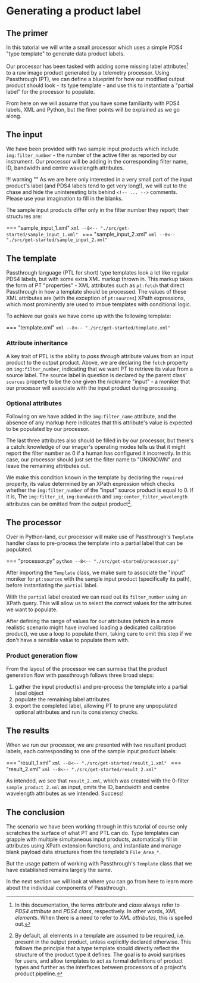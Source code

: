 # Generating a product label

## The primer
In this tutorial we will write a small processor which uses a simple PDS4 "type
template" to generate data product labels.

Our processor has been tasked with adding some missing label attributes[^1] to a raw 
image product generated by a telemetry processor. Using Passthrough (PT), we can define 
a blueprint for how our modified output product should look - its type template - and 
use this to instantiate a "partial label" for the processor to populate.

From here on we will assume that you have some familiarity with PDS4 labels, XML and
Python, but the finer points will be explained as we go along.

## The input
We have been provided with two sample input products which include `img:filter_number` -
the number of the active filter as reported by our instrument. Our processor will be 
adding in the corresponding filter name, ID, bandwidth and centre wavelength attributes.

!!! warning ""
    As we are here only interested in a very small part of the input product's label
    (and PDS4 labels tend to get very long!), we will cut to the chase and hide the 
    uninteresting bits behind `<!-- ... -->` comments. Please use your imagination to
    fill in the blanks.

The sample input products differ only in the filter number they report; their structures
are:

=== "sample_input_1.xml"
    ```xml
    --8<-- "./src/get-started/sample_input_1.xml"
    ```
=== "sample_input_2.xml"
    ```xml
    --8<-- "./src/get-started/sample_input_2.xml"
    ```

## The template
Passthrough language (PTL for short) type templates look a lot like regular PDS4
labels, but with some extra XML markup thrown in. This markup takes the form of PT
"properties" - XML attributes such as `pt:fetch` that direct Passthrough in how a 
template should be processed. The values of these XML attributes are (with the exception
of `pt:sources`) XPath expressions, which most prominently are used to imbue templates
with conditional logic.

To achieve our goals we have come up with the following template:

=== "template.xml"
    ```xml
    --8<-- "./src/get-started/template.xml"
    ```

### Attribute inheritance
A key trait of PTL is the ability to *pass through* attribute values from an input
product to the output product. Above, we are declaring the `fetch` property on 
`img:filter_number`, indicating that we want PT to retrieve its value from a source 
label. The source label in question is declared by the parent class' `sources` property
to be the one given the nickname "input" - a moniker that our processor will associate
with the input product during processing.

### Optional attributes
Following on we have added in the `img:filter_name` attribute, and the absence of any 
markup here indicates that this attribute's value is expected to be populated by our 
processor.

The last three attributes also should be filled in by our processor, but there's a 
catch: knowledge of our imager's operating modes tells us that it might report the
filter number as 0 if a human has configured it incorrectly. In this case, our processor 
should just set the filter name to "UNKNOWN" and leave the remaining attributes out.

We make this condition known in the template by declaring the `required` property, 
its value determined by an XPath expression which checks whether the `img:filter_number`
of the "input" source product is equal to 0. If it is, The `img:filter_id`, 
`img:bandwidth` and `img:center_filter_wavelength` attributes can be omitted from the 
output product[^2].

## The processor
Over in Python-land, our processor will make use of Passthrough's `Template` handler 
class to pre-process the template into a partial label that can be populated.

=== "processor.py"
    ```python
    --8<-- "./src/get-started/processor.py"
    ```

After importing the `Template` class, we make sure to associate the "input" moniker for
`pt:sources` with the sample input product (specifically its path), before instantiating
the `partial` label.

With the `partial` label created we can read out its `filter_number` using an XPath 
query. This will allow us to select the correct values for the attributes we want to
populate.

After defining the range of values for our attributes (which in a more realistic 
scenario might have involved loading a dedicated calibration product), we use a loop to
populate them, taking care to omit this step if we don't have a sensible value to 
populate them with.

### Product generation flow
From the layout of the processor we can surmise that the product generation flow with 
passthrough follows three broad steps:

1. gather the input product(s) and pre-process the template into a partial label object
2. populate the remaining label attributes
3. export the completed label, allowing PT to prune any unpopulated optional attributes
and run its consistency checks.

## The results
When we run our processor, we are presented with two resultant product labels, each
corresponding to one of the sample input product labels:

=== "result_1.xml"
    ```xml
    --8<-- "./src/get-started/result_1.xml"
    ```
=== "result_2.xml"
    ```xml
    --8<-- "./src/get-started/result_2.xml"
    ```

As intended, we see that `result_2.xml`, which was created with the 0-filter 
`sample_product_2.xml` as input, omits the ID, bandwidth and centre wavelength 
attributes as we intended. Success!

## The conclusion
The scenario we have been working through in this tutorial of course only scratches the
surface of what PT and PTL can do. Type templates can grapple with multiple simultaneous
input products, automatically fill in attributes using XPath extension functions, and
instantiate and manage blank payload data structures from the template's `File_Area_*`.

But the usage pattern of working with Passthrough's `Template` class that we have 
established remains largely the same. 

In the next section we will look at where you can go from here to learn more about the
individual components of Passthrough.


[^1]: In this documentation, the terms *attribute* and *class* always refer to *PDS4
attribute* and *PDS4 class*, respectively. In other words, *XML elements*. When there
is a need to refer to *XML attributes*, this is spelled out.

[^2]: By default, all elements in a template are assumed to be required, i.e. present in
the output product, unless explicitly declared otherwise. This follows the principle 
that a type template should directly reflect the structure of the product type it 
defines. The goal is to avoid surprises for users, and allow templates to act as formal
definitions of product types and further as the interfaces between processors of a
project's product pipeline.
